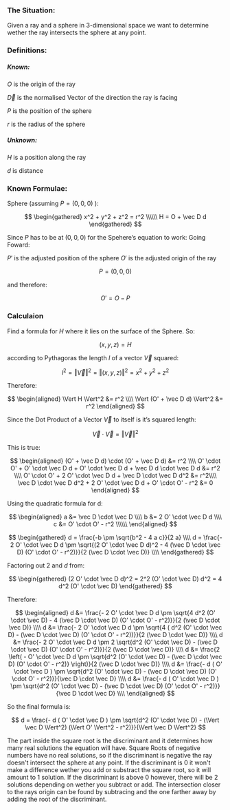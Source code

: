 ### The Situation:
Given a ray and a sphere in 3-dimensional space we want to determine wether the ray intersects the sphere at any point.

### Definitions:

##### Known:

$O$ is the origin of the ray

$\vec D$ is the normalised Vector of the direction the ray is facing

$P$ is the position of the sphere

$r$ is the radius of the sphere

##### Unknown:

$H$ is a position along the ray

$d$ is distance

### Known Formulae:

Sphere (assuming $P = (0, 0, 0)$ ):

$$
\begin{gathered}
x^2 + y^2 + z^2 = r^2 \\\\\\
H = O + \vec D d
\end{gathered}
$$

Since $P$ has to be at $(0, 0, 0)$ for the Spehere‘s equation to work:
Going Foward:

$P'$ is the adjusted position of the sphere
$O'$ is the adjusted origin of the ray

$$
P = (0,0,0)
$$

and therefore:

$$
O' = O - P
$$


### Calculaion

Find a formula for $H$ where it lies on the surface of the Sphere.
So:

$$
(x,y,z) = H
$$

according to Pythagoras the length $l$ of a vector $\vec V$ squared:

$$
l^2 = \Vert \vec V \Vert^2 = \Vert (x,y,z) \Vert^2 = x^2 + y^2 + z^2
$$

Therefore:

$$
\begin{aligned}
\Vert H \Vert^2 &= r^2 \\\\
\Vert (O' + \vec D d) \Vert^2 &= r^2
\end{aligned}
$$

Since the Dot Product of a Vector $\vec V$ to itself is it’s squared length:

$$
\vec V \cdot \vec V = \Vert \vec V \Vert^2
$$

This is true:

$$
\begin{aligned}
(O' + \vec D d) \cdot (O' + \vec D d) &= r^2 \\\\
O' \cdot O' + O' \cdot \vec D d + O' \cdot \vec D d + \vec D d \cdot \vec D d &= r^2 \\\\
O' \cdot O' + 2 O' \cdot \vec D d + \vec D \cdot \vec D d^2 &= r^2\\\\
\vec D \cdot \vec D d^2 + 2 O' \cdot \vec D d + O' \cdot O' - r^2 &= 0
\end{aligned}
$$

Using the quadratic formula for d:

$$
\begin{aligned}
a &= \vec D \cdot \vec D \\\\
b &= 2 O' \cdot \vec D d \\\\
c &= O' \cdot O' - r^2 \\\\\\
\end{aligned}
$$

$$
\begin{gathered}
d = \frac{-b \pm \sqrt{b^2 - 4 a c}}{2 a} \\\\
d = \frac{- 2 O' \cdot \vec D d \pm \sqrt{(2 O' \cdot \vec D d)^2 - 4 (\vec D \cdot \vec D) (O' \cdot O' - r^2)}}{2 (\vec D \cdot \vec D)} \\\\
\end{gathered}
$$

Factoring out $2$ and $d$ from:

$$
\begin{gathered}
(2 O' \cdot \vec D d)^2 = 2^2 (O' \cdot \vec D) d^2 = 4 d^2 (O' \cdot \vec D)
\end{gathered}
$$

Therefore:

$$
\begin{aligned}
d &= \frac{- 2 O' \cdot \vec D d \pm \sqrt{4 d^2 (O' \cdot \vec D) - 4 (\vec D \cdot \vec D) (O' \cdot O' - r^2)}}{2 (\vec D \cdot \vec D)} \\\\
d &= \frac{- 2 O' \cdot \vec D d \pm \sqrt{4 ( d^2 (O' \cdot \vec D) - (\vec D \cdot \vec D) (O' \cdot O' - r^2))}}{2 (\vec D \cdot \vec D)} \\\\
d &= \frac{- 2 O' \cdot \vec D d \pm 2 \sqrt{d^2 (O' \cdot \vec D) - (\vec D \cdot \vec D) (O' \cdot O' - r^2)}}{2 (\vec D \cdot \vec D)} \\\\
d &= \frac{2 \left( - O' \cdot \vec D d \pm \sqrt{d^2 (O' \cdot \vec D) - (\vec D \cdot \vec D) (O' \cdot O' - r^2)} \right)}{2 (\vec D \cdot \vec D)} \\\\
d &= \frac{- d ( O' \cdot \vec D ) \pm \sqrt{d^2 (O' \cdot \vec D) - (\vec D \cdot \vec D) (O' \cdot O' - r^2)}}{\vec D \cdot \vec D} \\\\
d &= \frac{- d ( O' \cdot \vec D ) \pm \sqrt{d^2 (O' \cdot \vec D) - (\vec D \cdot \vec D) (O' \cdot O' - r^2)}}{\vec D \cdot \vec D} \\\\
\end{aligned}
$$

So the final formula is:

$$
d = \frac{- d ( O' \cdot \vec D ) \pm \sqrt{d^2 (O' \cdot \vec D) - (\Vert \vec D \Vert^2) (\Vert O' \Vert^2 - r^2)}}{\Vert \vec D \Vert^2}
$$

The part inside the square root is the discriminant and it determines how many real solutions the equation will have. Square Roots of negative numbers have no real solutions, so if the discriminant is negative the ray doesn't intersect the sphere at any point. If the discriminant is 0 it won't make a difference wether you add or substract the square root, so it will amount to 1 solution. If the discriminant is above 0 however, there will be 2 solutions depending on wether you subtract or add. The intersection closer to the rays origin can be found by subtracing and the one farther away by adding the root of the discriminant.
